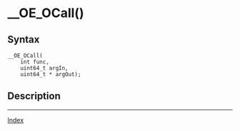 # __OE_OCall()



## Syntax

    __OE_OCall(
        int func,
        uint64_t argIn,
        uint64_t * argOut);
## Description 

---
[Index](index.md)

